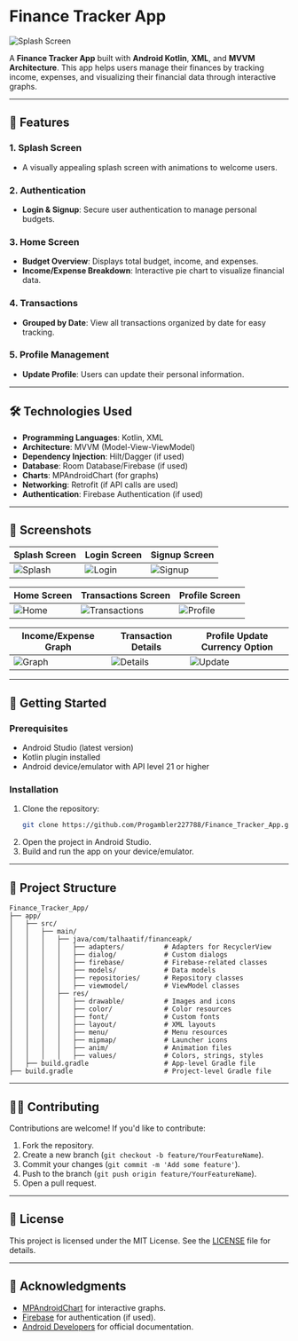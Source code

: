 # Finance Tracker App

![Splash Screen](https://i.postimg.cc/3dLbRFqg/splash-screen.png)

A **Finance Tracker App** built with **Android Kotlin**, **XML**, and **MVVM Architecture**. This app helps users manage their finances by tracking income, expenses, and visualizing their financial data through interactive graphs.

---

## 📱 Features

### **1. Splash Screen**
- A visually appealing splash screen with animations to welcome users.

### **2. Authentication**
- **Login & Signup**: Secure user authentication to manage personal budgets.

### **3. Home Screen**
- **Budget Overview**: Displays total budget, income, and expenses.
- **Income/Expense Breakdown**: Interactive pie chart to visualize financial data.

### **4. Transactions**
- **Grouped by Date**: View all transactions organized by date for easy tracking.

### **5. Profile Management**
- **Update Profile**: Users can update their personal information.

---

## 🛠️ Technologies Used

- **Programming Languages**: Kotlin, XML
- **Architecture**: MVVM (Model-View-ViewModel)
- **Dependency Injection**: Hilt/Dagger (if used)
- **Database**: Room Database/Firebase (if used)
- **Charts**: MPAndroidChart (for graphs)
- **Networking**: Retrofit (if API calls are used)
- **Authentication**: Firebase Authentication (if used)

---

## 📸 Screenshots

| Splash Screen | Login Screen | Signup Screen |
|---------------|--------------|---------------|
| ![Splash](https://i.postimg.cc/3dLbRFqg/splash-screen.png) | ![Login](https://i.postimg.cc/jwdszXsR/a11.png) | ![Signup](https://i.postimg.cc/TKgYG17v/a12.png) |

| Home Screen | Transactions Screen | Profile Screen |
|-------------|---------------------|----------------|
| ![Home](https://i.postimg.cc/1gSRzS2n/a4.png) | ![Transactions](https://i.postimg.cc/p9BWh7M0/a8.png) | ![Profile](https://i.postimg.cc/mzXTVHDC/a7.png) |

| Income/Expense Graph | Transaction Details | Profile Update Currency Option |
|----------------------|---------------------|----------------|
| ![Graph](https://i.postimg.cc/Th1d1C79/a9.png) | ![Details](https://i.postimg.cc/F169L3wQ/a10.png) | ![Update](https://i.postimg.cc/H8rdNkcK/a6.png) |

---

## 🚀 Getting Started

### **Prerequisites**
- Android Studio (latest version)
- Kotlin plugin installed
- Android device/emulator with API level 21 or higher

### **Installation**
1. Clone the repository:
   ```bash
   git clone https://github.com/Progambler227788/Finance_Tracker_App.git
   ```
2. Open the project in Android Studio.
3. Build and run the app on your device/emulator.

---

## 🧩 Project Structure

```
Finance_Tracker_App/
├── app/
│   ├── src/
│   │   ├── main/
│   │   │   ├── java/com/talhaatif/financeapk/
│   │   │   │   ├── adapters/          # Adapters for RecyclerView
│   │   │   │   ├── dialog/            # Custom dialogs
│   │   │   │   ├── firebase/          # Firebase-related classes
│   │   │   │   ├── models/            # Data models
│   │   │   │   ├── repositories/      # Repository classes
│   │   │   │   ├── viewmodel/         # ViewModel classes
│   │   │   ├── res/
│   │   │   │   ├── drawable/          # Images and icons
│   │   │   │   ├── color/             # Color resources
│   │   │   │   ├── font/              # Custom fonts
│   │   │   │   ├── layout/            # XML layouts
│   │   │   │   ├── menu/              # Menu resources
│   │   │   │   ├── mipmap/            # Launcher icons
│   │   │   │   ├── anim/              # Animation files
│   │   │   │   ├── values/            # Colors, strings, styles
│   ├── build.gradle                   # App-level Gradle file
├── build.gradle                       # Project-level Gradle file
```

---

## 🧑‍💻 Contributing

Contributions are welcome! If you'd like to contribute:
1. Fork the repository.
2. Create a new branch (`git checkout -b feature/YourFeatureName`).
3. Commit your changes (`git commit -m 'Add some feature'`).
4. Push to the branch (`git push origin feature/YourFeatureName`).
5. Open a pull request.

---

## 📄 License

This project is licensed under the MIT License. See the [LICENSE](LICENSE) file for details.

---

## 🙏 Acknowledgments

- [MPAndroidChart](https://github.com/PhilJay/MPAndroidChart) for interactive graphs.
- [Firebase](https://firebase.google.com/) for authentication (if used).
- [Android Developers](https://developer.android.com/) for official documentation.
